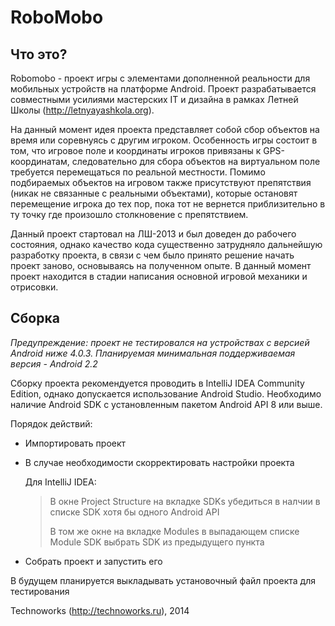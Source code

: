 RoboMobo
========
Что это?
--------
Robomobo - проект игры с элементами дополненной реальности для мобильных устройств на платформе Android. Проект разрабатывается совместными усилиями мастерских IT и дизайна в рамках Летней Школы (<http://letnyayashkola.org>).

На данный момент идея проекта представляет собой сбор объектов на время или соревнуясь с другим игроком. Особенность игры состоит в том, что игровое поле и координаты игроков привязаны к GPS-координатам, следовательно для сбора объектов на виртуальном поле требуется перемещаться по реальной местности. Помимо подбираемых объектов на игровом также присутствуют препятствия (никак не связанные с реальными объектами), которые остановят перемещение игрока до тех пор, пока тот не вернется приблизительно в ту точку где произошло столкновение с препятствием.

Данный проект стартовал на ЛШ-2013 и был доведен до рабочего состояния, однако качество кода существенно затрудняло дальнейшую разработку проекта, в связи с чем было принято решение начать проект заново, основываясь на полученном опыте. В данный момент проект находится в стадии написания основной игровой механики и отрисовки.

Сборка
------
*Предупреждение: проект не тестировался на устройствах с версией Android ниже 4.0.3. Планируемая минимальная поддерживаемая версия - Android 2.2*

Сборку проекта рекомендуется проводить в IntelliJ IDEA Community Edition, однако допускается использование Android Studio. Необходимо наличие Android SDK с установленным пакетом Android API 8 или выше.

Порядок действий:

* Импортировать проект

* В случае необходимости скорректировать настройки проекта

  Для IntelliJ IDEA:

  >В окне Project Structure на вкладке SDKs убедиться в налчии в списке SDK хотя бы одного Android API
  >
  >В том же окне на вкладке Modules в выпадающем списке Module SDK выбрать SDK из предыдущего пункта

* Собрать проект и запустить его

В будущем планируется выкладывать установочный файл проекта для тестирования

Technoworks (<http://technoworks.ru>), 2014
